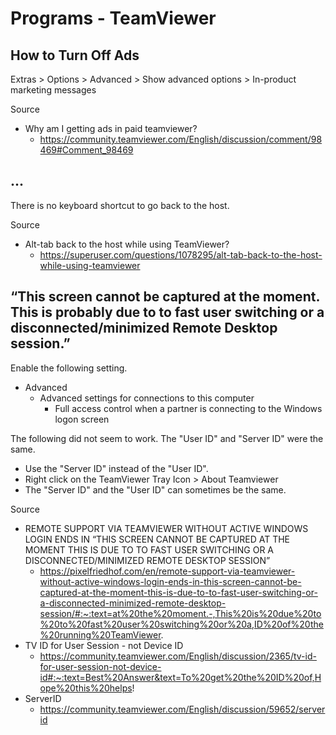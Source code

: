 # Programs - TeamViewer

## How to Turn Off Ads

Extras > Options > Advanced > Show advanced options > In-product marketing messages

Source

* Why am I getting ads in paid teamviewer?
  * https://community.teamviewer.com/English/discussion/comment/98469#Comment_98469

## ...

There is no keyboard shortcut to go back to the host.

Source

- Alt-tab back to the host while using TeamViewer?
  - https://superuser.com/questions/1078295/alt-tab-back-to-the-host-while-using-teamviewer

## “This screen cannot be captured at the moment. This is probably due to to fast user switching or a disconnected/minimized Remote Desktop session.”

Enable the following setting.

- Advanced
  - Advanced settings for connections to this computer
    - Full access control when a partner is connecting to the Windows logon screen

The following did not seem to work. The "User ID" and "Server ID" were the same.

- Use the "Server ID" instead of the "User ID".
- Right click on the TeamViewer Tray Icon > About Teamviewer
- The "Server ID" and the "User ID" can sometimes be the same.

Source

- REMOTE SUPPORT VIA TEAMVIEWER WITHOUT ACTIVE WINDOWS LOGIN ENDS IN “THIS SCREEN CANNOT BE CAPTURED AT THE MOMENT THIS IS DUE TO TO FAST USER SWITCHING OR A DISCONNECTED/MINIMIZED REMOTE DESKTOP SESSION”
  - https://pixelfriedhof.com/en/remote-support-via-teamviewer-without-active-windows-login-ends-in-this-screen-cannot-be-captured-at-the-moment-this-is-due-to-to-fast-user-switching-or-a-disconnected-minimized-remote-desktop-session/#:~:text=at%20the%20moment.-,This%20is%20due%20to%20to%20fast%20user%20switching%20or%20a,ID%20of%20the%20running%20TeamViewer.
- TV ID for User Session - not Device ID
  - https://community.teamviewer.com/English/discussion/2365/tv-id-for-user-session-not-device-id#:~:text=Best%20Answer&text=To%20get%20the%20ID%20of,Hope%20this%20helps!
- ServerID
  - https://community.teamviewer.com/English/discussion/59652/serverid  
